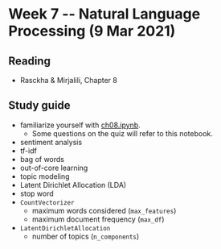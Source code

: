 
# Week 7 -- Natural Language Processing (9 Mar 2021)

## Reading

* Rasckha & Mirjalili, Chapter 8

## Study guide

* familiarize yourself with [ch08.ipynb](https://github.com/rasbt/python-machine-learning-book-3rd-edition/blob/master/ch08/ch08.ipynb).
    * Some questions on the quiz will refer to this notebook.
* sentiment analysis
* tf-idf
* bag of words
* out-of-core learning
* topic modeling
* Latent Dirichlet Allocation (LDA)
* stop word
* `CountVectorizer`
    * maximum words considered (`max_features`)
    * maximum document frequency (`max_df`)
* `LatentDirichletAllocation`
    * number of topics (`n_components`)
